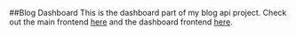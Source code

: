 ##Blog Dashboard
This is the dashboard part of my blog api project.
Check out the main frontend [here](https://github.com/AndreiFlau/Project---Blog-Api-Frontend) and the dashboard frontend [here](https://github.com/AndreiFlau/Project---Blog-Api-Dashboard).
